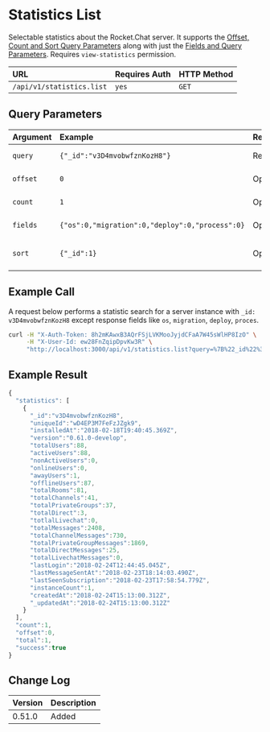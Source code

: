 # Statistics List

Selectable statistics about the Rocket.Chat server. It supports the [Offset, Count and Sort Query Parameters](../offset-and-count-and-sort-info.md) along with just the [Fields and Query Parameters](../query-and-fields-info.md). Requires `view-statistics` permission.

| URL | Requires Auth | HTTP Method |
| :--- | :--- | :--- |
| `/api/v1/statistics.list` | `yes` | `GET` |

## Query Parameters

| Argument | Example | Required | Description |
| :--- | :--- | :--- | :--- |
| `query` | `{"_id":"v3D4mvobwfznKozH8"}` | Required | See [Query Parameter](../query-and-fields-info.md) |
| `offset` | `0` | Optional | See [Offset Parameter](../offset-and-count-and-sort-info.md) |
| `count` | `1` | Optional | See [Count Parameter](../offset-and-count-and-sort-info.md) |
| `fields` | `{"os":0,"migration":0,"deploy":0,"process":0}` | Optional | See [Fields Parameters](../query-and-fields-info.md) |
| `sort` | `{"_id":1}` | Optional | See [Sort Query Parameters](../offset-and-count-and-sort-info.md) |

## Example Call

A request below performs a statistic search for a server instance with `_id: v3D4mvobwfznKozH8` except response fields like `os`, `migration`, `deploy`, `proces`.

```bash
curl -H "X-Auth-Token: 8h2mKAwxB3AQrFSjLVKMooJyjdCFaA7W45sWlHP8IzO" \
     -H "X-User-Id: ew28FnZqipDpvKw3R" \
     "http://localhost:3000/api/v1/statistics.list?query=%7B%22_id%22%3A%22v3D4mvobwfznKozH8%22%7D&fields=%7B%22os%22%3A0%2C%22migration%22%3A0%2C%22deploy%22%3A0%2C%22process%22%3A0%7D"
```

## Example Result

```javascript
{
  "statistics": [
    {
      "_id":"v3D4mvobwfznKozH8",
      "uniqueId":"wD4EP3M7FeFzJZgk9",
      "installedAt":"2018-02-18T19:40:45.369Z",
      "version":"0.61.0-develop",
      "totalUsers":88,
      "activeUsers":88,
      "nonActiveUsers":0,
      "onlineUsers":0,
      "awayUsers":1,
      "offlineUsers":87,
      "totalRooms":81,
      "totalChannels":41,
      "totalPrivateGroups":37,
      "totalDirect":3,
      "totlalLivechat":0,
      "totalMessages":2408,
      "totalChannelMessages":730,
      "totalPrivateGroupMessages":1869,
      "totalDirectMessages":25,
      "totalLivechatMessages":0,
      "lastLogin":"2018-02-24T12:44:45.045Z",
      "lastMessageSentAt":"2018-02-23T18:14:03.490Z",
      "lastSeenSubscription":"2018-02-23T17:58:54.779Z",
      "instanceCount":1,
      "createdAt":"2018-02-24T15:13:00.312Z",
      "_updatedAt":"2018-02-24T15:13:00.312Z"
    }
  ],
  "count":1,
  "offset":0,
  "total":1,
  "success":true
}
```

## Change Log

| Version | Description |
| :--- | :--- |
| 0.51.0 | Added |

